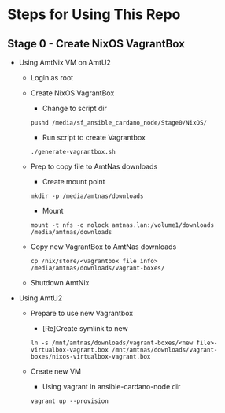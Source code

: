 # Steps for Using This Repo

## Stage 0 - Create NixOS VagrantBox

- Using AmtNix VM on AmtU2
    - Login as root
    - Create NixOS VagrantBox
        - Change to script dir

        `pushd /media/sf_ansible_cardano_node/Stage0/NixOS/`

        - Run script to create Vagrantbox

        `./generate-vagrantbox.sh`

    - Prep to copy file to AmtNas downloads
        - Create mount point 

        `mkdir -p /media/amtnas/downloads`

        - Mount 

        `mount -t nfs -o nolock amtnas.lan:/volume1/downloads /media/amtnas/downloads`

    - Copy new VagrantBox to AmtNas downloads

        `cp /nix/store/<vagrantbox file info> /media/amtnas/downloads/vagrant-boxes/`

    - Shutdown AmtNix

- Using AmtU2
    - Prepare to use new Vagrantbox
        - [Re]Create symlink to new

        `ln -s /mnt/amtnas/downloads/vagrant-boxes/<new file>-virtualbox-vagrant.box /mnt/amtnas/downloads/vagrant-boxes/nixos-virtualbox-vagrant.box`

    - Create new VM
        - Using vagrant in ansible-cardano-node dir

        `vagrant up --provision`

    

